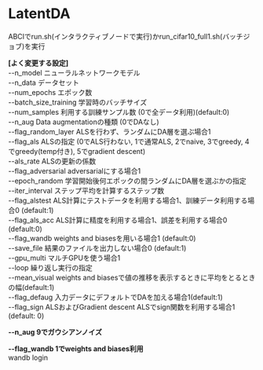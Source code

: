 # LatentDA

ABCIでrun.sh(インタラクティブノードで実行)かrun_cifar10_full1.sh(バッチジョブ)を実行  
  
**[よく変更する設定]**  
--n_model ニューラルネットワークモデル   
--n_data データセット  
--num_epochs エポック数  
--batch_size_training 学習時のバッチサイズ  
--num_samples 利用する訓練サンプル数 (0で全データ利用)(default:0)  
--n_aug Data augmentationの種類 (0でDAなし)  
--flag_random_layer ALSを行わず、ランダムにDA層を選ぶ場合1  
--flag_als ALSの指定 (0でALS行わない, 1で通常ALS, 2でnaive, 3でgreedy, 4でgreedy(temp付き), 5でgradient descent)  
--als_rate ALSの更新の係数  
--flag_adversarial adversarialにする場合1  
--epoch_random 学習開始後何エポックの間ランダムにDA層を選ぶかの指定  
--iter_interval ステップ平均を計算するステップ数  
--flag_alstest ALS計算にテストデータを利用する場合1、訓練データ利用する場合0 (default:1)  
--flag_als_acc ALS計算に精度を利用する場合1、誤差を利用する場合0 (default:0)  
--flag_wandb weights and biasesを用いる場合1 (default:0)  
--save_file 結果のファイルを出力しない場合0 (default:1)  
--gpu_multi マルチGPUを使う場合1  
--loop 繰り返し実行の指定  
--mean_visual weights and biasesで値の推移を表示するときに平均をとるときの幅(default:1)  
--flag_defaug 入力データにデフォルトでDAを加える場合1(default:1)  
--flag_sign ALSおよびGradient descent ALSでsign関数を利用する場合1 (default: 0)  
  
  
**--n_aug 9でガウシアンノイズ</span>**  
  
**--flag_wandb 1でweights and biases利用**  
wandb login  
